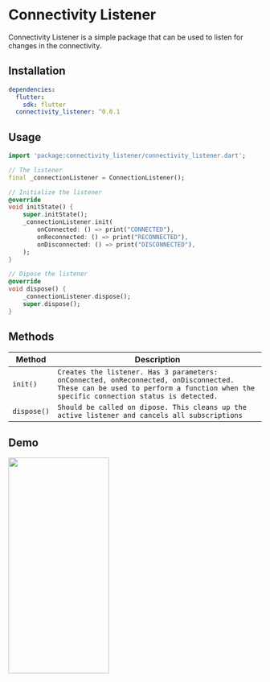 # Connectivity Listener

Connectivity Listener is a simple package that can be used to listen for changes in the connectivity.

## Installation

```yaml
dependencies:
  flutter:
    sdk: flutter
  connectivity_listener: ^0.0.1
```

## Usage

```dart
import 'package:connectivity_listener/connectivity_listener.dart';
```

```dart
// The listener
final _connectionListener = ConnectionListener();

// Initialize the listener
@override
void initState() {
    super.initState();
    _connectionListener.init(
        onConnected: () => print("CONNECTED"),
        onReconnected: () => print("RECONNECTED"),
        onDisconnected: () => print("DISCONNECTED"),
    );
}

// Dipose the listener
@override
void dispose() {
    _connectionListener.dispose();
    super.dispose();
}
```

## Methods

| Method      | Description                                                                                                                                                                    |
| ----------- | ------------------------------------------------------------------------------------------------------------------------------------------------------------------------------ |
| `init()`    | `Creates the listener. Has 3 parameters: onConnected, onReconnected, onDisconnected. These can be used to perform a function when the specific connection status is detected.` |
| `dispose()` | `Should be called on dipose. This cleans up the active listener and cancels all subscriptions`                                                                                 |

## Demo

<img src="assets/example.gif" width="200" height="429"/>
